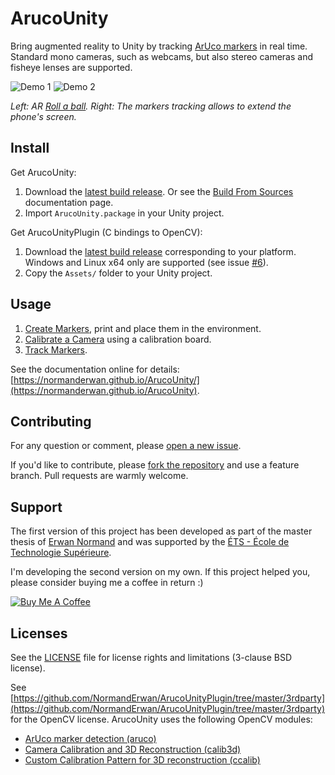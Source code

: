 # ArucoUnity

Bring augmented reality to Unity by tracking [ArUco markers](https://docs.opencv.org/3.4/d5/dae/tutorial_aruco_detection.html)
in real time. Standard mono cameras, such as webcams, but also stereo cameras and fisheye lenses are supported.

![Demo 1](https://normanderwan.github.io/ArucoUnity/images/ar_roll_a_ball.gif)
![Demo 2](https://normanderwan.github.io/ArucoUnity/images/extended_phone_screen.gif)

*Left: AR [Roll a ball](https://unity3d.com/fr/learn/tutorials/s/roll-ball-tutorial). Right: The markers tracking*
*allows to extend the phone's screen.*

## Install

Get ArucoUnity:

1. Download the [latest build release](https://github.com/NormandErwan/ArucoUnity/releases). Or see the
[Build From Sources](https://normanderwan.github.io/ArucoUnity/manual/build-from-sources.html) documentation page.
2. Import `ArucoUnity.package` in your Unity project.

Get ArucoUnityPlugin (C bindings to OpenCV):

1. Download the [latest build release](https://github.com/NormandErwan/ArucoUnityPlugin/releases) corresponding to
your platform. Windows and Linux x64 only are supported (see issue [#6](https://github.com/NormandErwan/ArucoUnity/issues/6)).
2. Copy the `Assets/` folder to your Unity project.

## Usage

1. [Create Markers](https://normanderwan.github.io/ArucoUnity/manual/create-markers.html), print and place them in the
environment.
2. [Calibrate a Camera](https://normanderwan.github.io/ArucoUnity/manual/calibrate-a-camera.html) using a calibration
board.
3. [Track Markers](https://normanderwan.github.io/ArucoUnity/manual/track-markers.html).

See the documentation online for details: [https://normanderwan.github.io/ArucoUnity/](https://normanderwan.github.io/ArucoUnity).

## Contributing

For any question or comment, please [open a new issue](https://github.com/NormandErwan/ArucoUnity/issues/new).

If you'd like to contribute, please [fork the repository](https://github.com/NormandErwan/ArucoUnity/fork) and use a
feature branch. Pull requests are warmly welcome.

## Support

The first version of this project has been developed as part of the master thesis of
[Erwan Normand](https://linkedin.com/in/normanderwan) and was supported by the
[ÉTS - École de Technologie Supérieure](https://www.etsmtl.ca).

I'm developing the second version on my own. If this project helped you, please consider buying me a coffee in return :)

[![Buy Me A Coffee](https://www.buymeacoffee.com/assets/img/custom_images/white_img.png)](https://www.buymeacoffee.com/h48VU3fny)

## Licenses

See the [LICENSE](https://github.com/NormandErwan/ArucoUnity/blob/master/LICENSE) file for license rights and
limitations (3-clause BSD license).

See [https://github.com/NormandErwan/ArucoUnityPlugin/tree/master/3rdparty](https://github.com/NormandErwan/ArucoUnityPlugin/tree/master/3rdparty)
for the OpenCV license. ArucoUnity uses the following OpenCV modules:

- [ArUco marker detection (aruco)](http://docs.opencv.org/3.4/d9/d6a/group__aruco.html)
- [Camera Calibration and 3D Reconstruction (calib3d)](http://docs.opencv.org/3.4/d9/d0c/group__calib3d.html)
- [Custom Calibration Pattern for 3D reconstruction (ccalib)](http://docs.opencv.org/3.4/d3/ddc/group__ccalib.html)
